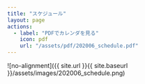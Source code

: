 ```yaml
---
title: "スケジュール"
layout: page
actions:
  - label: "PDFでカレンダを見る"
    icon: pdf
    url: "/assets/pdf/202006_schedule.pdf"
---
```


![no-alignment]({{ site.url }}{{ site.baseurl }}/assets/images/202006_schedule.png)